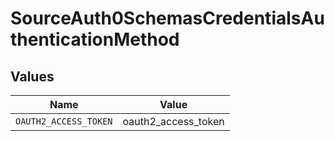 # SourceAuth0SchemasCredentialsAuthenticationMethod


## Values

| Name                  | Value                 |
| --------------------- | --------------------- |
| `OAUTH2_ACCESS_TOKEN` | oauth2_access_token   |